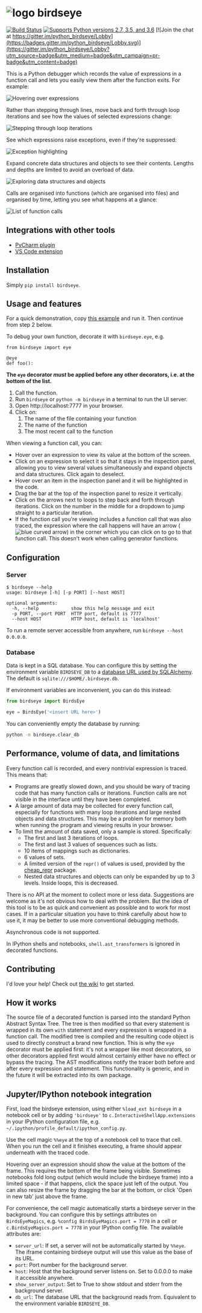 # ![logo](https://i.imgur.com/i7uaJDO.png) birdseye

[![Build Status](https://travis-ci.org/alexmojaki/birdseye.svg?branch=master)](https://travis-ci.org/alexmojaki/birdseye) [![Supports Python versions 2.7, 3.5, and 3.6](https://img.shields.io/pypi/pyversions/birdseye.svg)](https://pypi.python.org/pypi/birdseye) [![Join the chat at https://gitter.im/python_birdseye/Lobby](https://badges.gitter.im/python_birdseye/Lobby.svg)](https://gitter.im/python_birdseye/Lobby?utm_source=badge&utm_medium=badge&utm_campaign=pr-badge&utm_content=badge)

This is a Python debugger which records the value of expressions in a function call and lets you easily view them after the function exits. For example:

![Hovering over expressions](https://i.imgur.com/rtZEhHb.gif)

Rather than stepping through lines, move back and forth through loop iterations and see how the values of selected expressions change:

![Stepping through loop iterations](https://i.imgur.com/236Gj2E.gif)

See which expressions raise exceptions, even if they're suppressed:

![Exception highlighting](http://i.imgur.com/UxqDyIL.png)

Expand concrete data structures and objects to see their contents. Lengths and depths are limited to avoid an overload of data.

![Exploring data structures and objects](http://i.imgur.com/PfmqZnT.png)

Calls are organised into functions (which are organised into files) and organised by time, letting you see what happens at a glance:

![List of function calls](https://i.imgur.com/5OrB76I.png)

## Integrations with other tools

- [PyCharm plugin](https://github.com/alexmojaki/birdseye-pycharm)
- [VS Code extension](https://github.com/Almenon/birdseye-vscode/)

## Installation

Simply `pip install birdseye`.

## Usage and features

For a quick demonstration, copy [this example](https://github.com/alexmojaki/birdseye/blob/master/example_usage.py) and run it. Then continue from step 2 below.

To debug your own function, decorate it with `birdseye.eye`, e.g.

```
from birdseye import eye

@eye
def foo():
```

**The `eye` decorator *must* be applied before any other decorators, i.e. at the bottom of the list.**

1. Call the function.
2. Run `birdseye` or `python -m birdseye` in a terminal to run the UI server.
3. Open http://localhost:7777 in your browser.
4. Click on:
    1. The name of the file containing your function
    2. The name of the function
    3. The most recent call to the function

When viewing a function call, you can:

- Hover over an expression to view its value at the bottom of the screen.
- Click on an expression to select it so that it stays in the inspection panel, allowing you to view several values simultaneously and expand objects and data structures. Click again to deselect.
- Hover over an item in the inspection panel and it will be highlighted in the code.
- Drag the bar at the top of the inspection panel to resize it vertically.
- Click on the arrows next to loops to step back and forth through iterations. Click on the number in the middle for a dropdown to jump straight to a particular iteration.
- If the function call you're viewing includes a function call that was also traced, the expression where the call happens will have an arrow (![blue curved arrow](https://i.imgur.com/W7DfVeg.png)) in the corner which you can click on to go to that function call. This doesn't work when calling generator functions.

## Configuration

### Server

```
$ birdseye --help
usage: birdseye [-h] [-p PORT] [--host HOST]

optional arguments:
  -h, --help            show this help message and exit
  -p PORT, --port PORT  HTTP port, default is 7777
  --host HOST           HTTP host, default is 'localhost'
```

To run a remote server accessible from anywhere, run `birdseye --host 0.0.0.0`.

### Database

Data is kept in a SQL database. You can configure this by setting the environment variable `BIRDSEYE_DB` to a [database URL used by SQLAlchemy](http://docs.sqlalchemy.org/en/latest/core/engines.html#database-urls). The default is `sqlite:///$HOME/.birdseye.db`.

If environment variables are inconvenient, you can do this instead:

```python
from birdseye import BirdsEye

eye = BirdsEye('<insert URL here>')
```

You can conveniently empty the database by running:

```bash
python -m birdseye.clear_db
```

## Performance, volume of data, and limitations

Every function call is recorded, and every nontrivial expression is traced. This means that:

- Programs are greatly slowed down, and you should be wary of tracing code that has many function calls or iterations. Function calls are not visible in the interface until they have been completed.
- A large amount of data may be collected for every function call, especially for functions with many loop iterations and large nested objects and data structures. This may be a problem for memory both when running the program and viewing results in your browser.
- To limit the amount of data saved, only a sample is stored. Specifically:
  - The first and last 3 iterations of loops.
  - The first and last 3 values of sequences such as lists.
  - 10 items of mappings such as dictionaries.
  - 6 values of sets.
  - A limited version of the `repr()` of values is used, provided by the [cheap_repr](https://github.com/alexmojaki/cheap_repr) package.
  - Nested data structures and objects can only be expanded by up to 3 levels. Inside loops, this is decreased.

There is no API at the moment to collect more or less data. Suggestions are welcome as it's not obvious how to deal with the problem. But the idea of this tool is to be as quick and convenient as possible and to work for most cases. If in a particular situation you have to think carefully about how to use it, it may be better to use more conventional debugging methods.

Asynchronous code is not supported.

In IPython shells and notebooks, `shell.ast_transformers` is ignored in decorated functions.

## Contributing

I'd love your help! Check out [the wiki](https://github.com/alexmojaki/birdseye/wiki) to get started.

## How it works

The source file of a decorated function is parsed into the standard Python Abstract Syntax Tree. The tree is then modified so that every statement is wrapped in its own `with` statement and every expression is wrapped in a function call. The modified tree is compiled and the resulting code object is used to directly construct a brand new function. This is why the `eye` decorator must be applied first: it's not a wrapper like most decorators, so other decorators applied first would almost certainly either have no effect or bypass the tracing. The AST modifications notify the tracer both before and after every expression and statement. This functionality is generic, and in the future it will be extracted into its own package.

## Jupyter/IPython notebook integration

First, load the birdseye extension, using either `%load_ext birdseye` in a notebook cell or by adding `'birdseye'` to `c.InteractiveShellApp.extensions` in your IPython configuration file, e.g. `~/.ipython/profile_default/ipython_config.py`.

Use the cell magic `%%eye` at the top of a notebook cell to trace that cell. When you run the cell and it finishes executing, a frame should appear underneath with the traced code.

Hovering over an expression should show the value at the bottom of the frame. This requires the bottom of the frame being visible. Sometimes notebooks fold long output (which would include the birdseye frame) into a limited space - if that happens, click the space just left of the output. You can also resize the frame by dragging the bar at the bottom, or click 'Open in new tab' just above the frame.

For convenience, the cell magic automatically starts a birdseye server in the background. You can configure this by settings attributes on `BirdsEyeMagics`, e.g. `%config BirdsEyeMagics.port = 7778` in a cell or `c.BirdsEyeMagics.port = 7778` in your IPython config file. The available attributes are:

- `server_url`: If set, a server will not be automatically started by `%%eye`. The iframe containing birdseye output will use this value as the base of its URL.
- `port`: Port number for the background server.
- `host`: Host that the background server listens on. Set to 0.0.0.0 to make it accessible anywhere.
- `show_server_output`: Set to True to show stdout and stderr from the background server.
- `db_url`: The database URL that the background reads from. Equivalent to the environment variable `BIRDSEYE_DB`.
